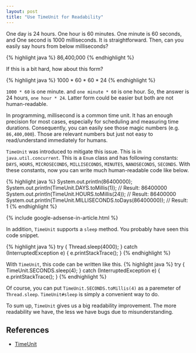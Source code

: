 ```yaml
---
layout: post
title: "Use TimeUnit for Readability"
---
```


One day is 24 hours. One hour is 60 minutes. One minute is 60 seconds, and One second is 1000 milliseconds. It is straightforward. Then, can you easily say hours from below milliseconds?

{% highlight java %}
86,400,000
{% endhighlight %}

If this is a bit hard, how about this form?

{% highlight java %}
1000 * 60 * 60 * 24
{% endhighlight %}

`1000 * 60` is one minute. and `one minute * 60` is one hour. So, the answer is 24 hours, `one hour * 24`. Latter form could be easier but both are not human-readable.

In programming, millisecond is a common time unit. It has an enough precision for most cases, especially for scheduling and measuring time durations. Consequently, you can easily see those magic numbers (e.g. `86,400,000`). Those are relevant numbers but just not easy to read/understand immediately for humans.

`TimeUnit` was introduced to mitigate this issue. This is in `java.util.concurrent`. This is a `Enum` class and has following constants: `DAYS`, `HOURS`, `MICROSECONDS`, `MILLISECONDS`, `MINUTES`, `NANOSECONDS`, `SECONDS`. With these constants, now you can write much human-readable code like below.

{% highlight java %}
System.out.println(86400000);
System.out.println(TimeUnit.DAYS.toMillis(1)); // Result: 86400000
System.out.println(TimeUnit.HOURS.toMillis(24)); // Result: 86400000
System.out.println(TimeUnit.MILLISECONDS.toDays(86400000)); // Result: 1
{% endhighlight %}

{% include google-adsense-in-article.html %}

In addition, `TimeUnit` supports a `sleep` method. You probably have seen this code snippet.

{% highlight java %}
try {
  Thread.sleep(4000);
} catch (InterruptedException e) {
  e.printStackTrace();
}
{% endhighlight %}

With `TimeUnit`, this code can be written like this.
{% highlight java %}
try {
  TimeUnit.SECONDS.sleep(4);
} catch (InterruptedException e) {
  e.printStackTrace();
}
{% endhighlight %}

Of course, you can put `TimeUnit.SECONDS.toMillis(4)` as a paremeter of `Thread.sleep`. `TimeUnit#sleep` is simply a convenient way to do.

To sum up, `TimeUnit` gives us a big readability improvement. The more readability we have, the less we have bugs due to misunderstanding.

## References
* [TimeUnit](https://docs.oracle.com/javase/7/docs/api/java/util/concurrent/TimeUnit.html)
